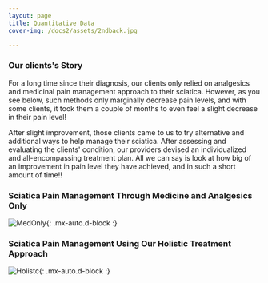 ```yaml
---
layout: page
title: Quantitative Data
cover-img: /docs2/assets/2ndback.jpg

---
```

### Our clients's Story 
For a long time since their diagnosis, our clients only relied on analgesics and medicinal pain management approach to their sciatica. However, as you see below, such methods only marginally decrease pain levels, and with some clients, it took them a couple of months to even feel a slight decrease in their pain level!

After slight improvement, those clients came to us to try alternative and additional ways to help manage their sciatica. After assessing and evaluating the clients' condition, our providers devised an individualized and all-encompassing treatment plan. All we can say is look at how big of an improvement in pain level they have achieved, and in such a short amount of time!! 

### Sciatica Pain Management Through Medicine and Analgesics Only
![MedOnly](docs2/assets/MedicineOnly.png){: .mx-auto.d-block :}

### Sciatica Pain Management Using Our Holistic Treatment Approach 
![Holistc](docs2/assets/GOODHOLLISITC.png){: .mx-auto.d-block :}
